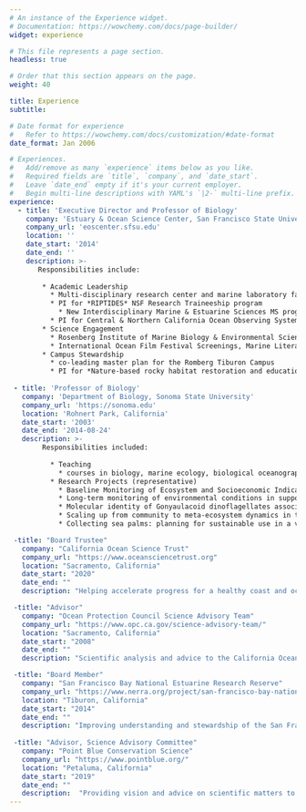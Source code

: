```yaml
---
# An instance of the Experience widget.
# Documentation: https://wowchemy.com/docs/page-builder/
widget: experience

# This file represents a page section.
headless: true

# Order that this section appears on the page.
weight: 40

title: Experience
subtitle:

# Date format for experience
#   Refer to https://wowchemy.com/docs/customization/#date-format
date_format: Jan 2006

# Experiences.
#   Add/remove as many `experience` items below as you like.
#   Required fields are `title`, `company`, and `date_start`.
#   Leave `date_end` empty if it's your current employer.
#   Begin multi-line descriptions with YAML's `|2-` multi-line prefix.
experience:
  - title: 'Executive Director and Professor of Biology'
    company: 'Estuary & Ocean Science Center, San Francisco State University'
    company_url: 'eoscenter.sfsu.edu'
    location: ''
    date_start: '2014'
    date_end: ''
    description: >-
       Responsibilities include:
        
        * Academic Leadership
          * Multi-disciplinary research center and marine laboratory facilities
          * PI for *RIPTIDES* NSF Research Traineeship program
            * New Interdisciplinary Marine & Estuarine Sciences MS program
          * PI for Central & Northern California Ocean Observing System: SF Bay coastal stations
        * Science Engagement
          * Rosenberg Institute of Marine Biology & Environmental Sciences
          * International Ocean Film Festival Screenings, Marine LiteraSea Book Club, Bay Shore Studies, Meet the Scientist
        * Campus Stewardship
          * co-leading master plan for the Romberg Tiburon Campus
          * PI for *Nature-based rocky habitat restoration and education* Coastal Conservancy grant
          
 - title: 'Professor of Biology'
   company: 'Department of Biology, Sonoma State University'
   company_url: 'https://sonoma.edu'
   location: 'Rohnert Park, California'
   date_start: '2003'
   date_end: '2014-08-24'
   description: >-
        Responsibilities included:
          
          * Teaching
            * courses in biology, marine ecology, biological oceanography, invertebrate biology, marine botany, and advanced data analysis
          * Research Projects (representative)
            * Baseline Monitoring of Ecosystem and Socioeconomic Indicators for MPAs along the North Central Coast of California: Sandy Beaches
            * Long-term monitoring of environmental conditions in support of protected marine area management in central and northern California
            * Molecular identity of Gonyaulacoid dinoflagellates associated with mortalities of abalone, urchins and other marine invertebrates in California 
            * Scaling up from community to meta-ecosystem dynamics in the rocky intertidal  
            * Collecting sea palms: planning for sustainable use in a variable environment

 -title: "Board Trustee"
   company: "California Ocean Science Trust"
   company_url: "https://www.oceansciencetrust.org"
   location: "Sacramento, California"
   date_start: "2020"
   date_end: ""
   description: "Helping accelerate progress for a healthy coast and ocean"

 -title: "Advisor"
   company: "Ocean Protection Council Science Advisory Team"
   company_url: "https://www.opc.ca.gov/science-advisory-team/"
   location: "Sacramento, California"
   date_start: "2008"
   date_end: ""
   description: "Scientific analysis and advice to the California Ocean Protection Council" 

 -title: "Board Member"
   company: "San Francisco Bay National Estuarine Research Reserve"
   company_url: "https://www.nerra.org/project/san-francisco-bay-national-estuarine-research-reserve/"
   location: "Tiburon, California"
   date_start: "2014"
   date_end: ""
   description: "Improving understanding and stewardship of the San Francisco Estuary"
  
 -title: "Advisor, Science Advisory Committee"
   company: "Point Blue Conservation Science"
   company_url: "https://www.pointblue.org/"
   location: "Petaluma, California"
   date_start: "2019"
   date_end: ""
   description:  "Providing vision and advice on scientific matters to maximize the quality of science conducted by Point Blue and to help achieve collaborative strategic priorities"
---
```

